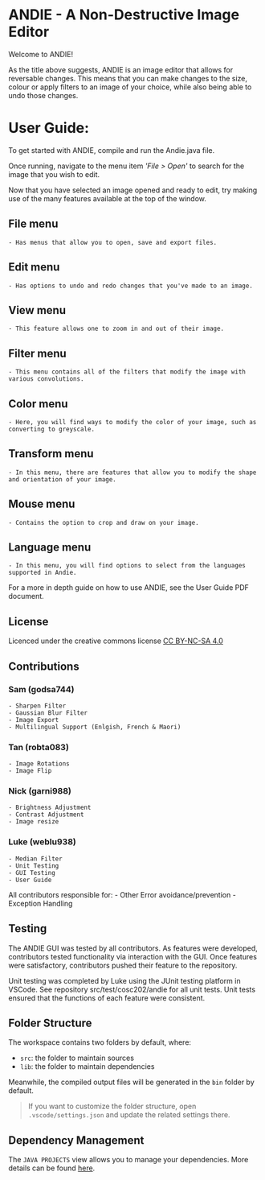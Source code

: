 # ANDIE - A Non-Destructive Image Editor

Welcome to ANDIE! 

As the title above suggests, ANDIE is an image editor that allows for reversable changes. 
This means that you can make changes to the size, colour or apply filters to an image of your choice, while also being able to undo those changes.

# User Guide:

To get started with ANDIE, compile and run the Andie.java file.

Once running, navigate to the menu item *'File > Open'* to search for the image that you wish to edit.

Now that you have selected an image opened and ready to edit, try making use of the many features available at the top of the window.

## File menu
    - Has menus that allow you to open, save and export files.

## Edit menu
    - Has options to undo and redo changes that you've made to an image.

## View menu
    - This feature allows one to zoom in and out of their image.

## Filter menu
    - This menu contains all of the filters that modify the image with various convolutions.

## Color menu
    - Here, you will find ways to modify the color of your image, such as converting to greyscale.

## Transform menu
    - In this menu, there are features that allow you to modify the shape and orientation of your image.

## Mouse menu
    - Contains the option to crop and draw on your image.

## Language menu
    - In this menu, you will find options to select from the languages supported in Andie.

For a more in depth guide on how to use ANDIE, see the User Guide PDF document.

## License
Licenced under the creative commons license
<a href="https://creativecommons.org/licenses/by-nc-sa/4.0/">CC BY-NC-SA 4.0</a>

## Contributions

### Sam (godsa744)
    - Sharpen Filter
    - Gaussian Blur Filter
    - Image Export
    - Multilingual Support (Enlgish, French & Maori)

### Tan (robta083)
    - Image Rotations
    - Image Flip

### Nick (garni988)
    - Brightness Adjustment
    - Contrast Adjustment
    - Image resize

### Luke (weblu938)
    - Median Filter
    - Unit Testing
    - GUI Testing 
    - User Guide

All contributors responsible for:
    - Other Error avoidance/prevention
    - Exception Handling

## Testing
The ANDIE GUI was tested by all contributors. 
As features were developed, contributors tested functionality via interaction with the GUI.
Once features were satisfactory, contributors pushed their feature to the repository.

Unit testing was completed by Luke using the JUnit testing platform in VSCode. See repository src/test/cosc202/andie for all unit tests. 
Unit tests ensured that the functions of each feature were consistent. 

## Folder Structure

The workspace contains two folders by default, where:

- `src`: the folder to maintain sources
- `lib`: the folder to maintain dependencies

Meanwhile, the compiled output files will be generated in the `bin` folder by default.

> If you want to customize the folder structure, open `.vscode/settings.json` and update the related settings there.

## Dependency Management

The `JAVA PROJECTS` view allows you to manage your dependencies. More details can be found [here](https://github.com/microsoft/vscode-java-dependency#manage-dependencies).

